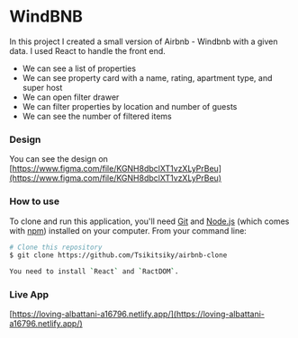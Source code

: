 # WindBNB

In this project I created a small version of Airbnb - Windbnb with a given data. I used React to handle the front end.

-   We can see a list of properties
-   We can see property card with a name, rating, apartment type, and super host
-   We can open filter drawer
-   We can filter properties by location and number of guests
-   We can see the number of filtered items

### Design 
You can see the design on [https://www.figma.com/file/KGNH8dbclXT1vzXLyPrBeu](https://www.figma.com/file/KGNH8dbclXT1vzXLyPrBeu)  

### How to use
To clone and run this application, you'll need [Git](https://git-scm.com) and [Node.js](https://nodejs.org/en/download/) (which comes with [npm](http://npmjs.com)) installed on your computer. From your command line:

```bash
# Clone this repository
$ git clone https://github.com/Tsikitsiky/airbnb-clone

You need to install `React` and `RactDOM`.
```

### Live App
[https://loving-albattani-a16796.netlify.app/](https://loving-albattani-a16796.netlify.app/)